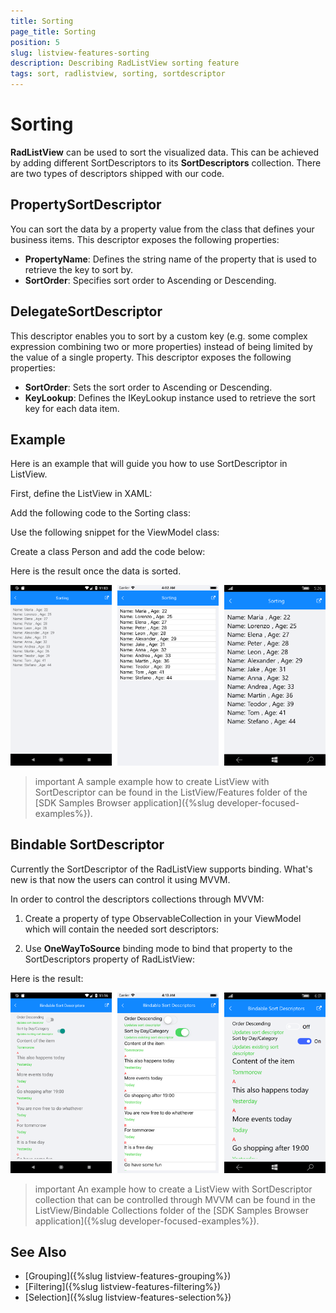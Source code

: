 ```yaml
---
title: Sorting
page_title: Sorting
position: 5
slug: listview-features-sorting
description: Describing RadListView sorting feature
tags: sort, radlistview, sorting, sortdescriptor
---
```


# Sorting

**RadListView** can be used to sort the visualized data. This can be achieved by adding different SortDescriptors to its **SortDescriptors** collection. There are two types of descriptors shipped with our code.

## PropertySortDescriptor 

You can sort the data by a property value from the class that defines your business items. This descriptor exposes the following properties:

- **PropertyName**: Defines the string name of the property that is used to retrieve the key to sort by.
- **SortOrder**: Specifies sort order to Ascending or Descending.

## DelegateSortDescriptor 

This descriptor enables you to sort by a custom key (e.g. some complex expression combining two or more properties) instead of being limited by the value of a single property. This descriptor exposes the following properties:

- **SortOrder**: Sets the sort order to Ascending or Descending.
- **KeyLookup**: Defines the IKeyLookup instance used to retrieve the sort key for each data item.

## Example

Here is an example that will guide you how to use SortDescriptor in ListView.

First, define the ListView in XAML:

<snippet id='listview-features-sorting-xaml'/>

Add the following code to the Sorting class:

<snippet id='listview-features-sorting-agesort'/>

Use the following snippet for the ViewModel class: 

<snippet id='listview-features-sorting-viewmodel'/>

Create a class Person and add the code below:

<snippet id='listview-features-sorting-data-class'/>

Here is the result once the data is sorted.

![Sorting](images/listview-features-sorting.png "Sorting")

>important A sample example how to create ListView with SortDescriptor can be found in the ListView/Features folder of the [SDK Samples Browser application]({%slug developer-focused-examples%}).

## Bindable SortDescriptor

Currently the SortDescriptor of the RadListView supports binding. What's new is that now the users can control it using MVVM.

In order to control the descriptors collections through MVVM: 

1. Create a property of type ObservableCollection<SortDescriptorBase> in your ViewModel which will contain the needed sort descriptors:

<snippet id='listview-features-bindable-sortdescriptor-viewmodel' />

2. Use **OneWayToSource** binding mode to bind that property to the SortDescriptors property of RadListView:

<snippet id='listview-features-bindable-sortdescriptor-xaml' />

Here is the result:

![SortDescriptorMVVM](images/listview-features-bindable-sort.png)

>important An example how to create a ListView with SortDescriptor collection that can be controlled through MVVM can be found in the ListView/Bindable Collections folder of the [SDK Samples Browser application]({%slug developer-focused-examples%}).

## See Also

- [Grouping]({%slug listview-features-grouping%})
- [Filtering]({%slug listview-features-filtering%})
- [Selection]({%slug listview-features-selection%})
